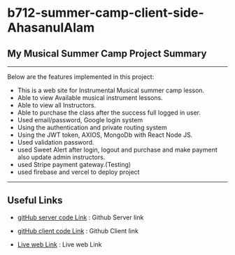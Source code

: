 # b712-summer-camp-client-side-AhasanulAlam


## My Musical Summer Camp Project Summary

***
Below are the features implemented in this project:

* This is a web site for Instrumental Musical summer camp lesson.
* Able to view Available musical instrument lessons.
* Able to view all Instructors.
* Able to purchase the class after the success full logged in user.
* Used email/password, Google login system
* Using the authentication and private routing system 
* Using the JWT token, AXIOS, MongoDb with React Node JS.
* Used validation password.
* used Sweet Alert after login, logout and purchase and make payment also update admin instructors.
* used Stripe payment gateway.(Testing)
* used firebase and vercel to deploy project


***

## Useful Links

* [gitHub server code Link](https://github.com/programming-hero-web-course1/b7a12-summer-camp-server_side-AhasanulAlam) : Github Server link

* [gitHub client code Link](https://github.com/programming-hero-web-course1/b712-summer-camp-client-side-AhasanulAlam) : Github Client link

* [Live web Link](https://my-summer-camp.web.app/) : Live web Link

